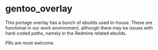 # gentoo_overlay
This portage overlay has a bunch of ebuilds used in-house. These are functional in our work environment, although there may be issues with hard-coded paths, namely in the Redmine related ebuilds.

PRs are most welcome.
